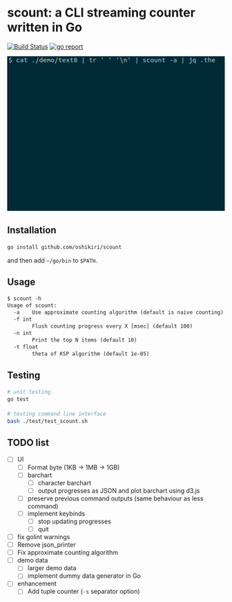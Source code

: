 scount: a CLI streaming counter written in Go
==========

[![Build Status](https://travis-ci.org/oshikiri/scount.svg?branch=master)](https://travis-ci.org/oshikiri/scount) [![go report](https://goreportcard.com/badge/github.com/oshikiri/scount)](https://goreportcard.com/report/github.com/oshikiri/scount)

![demo animation: approximate count using text8](demo/demo-text8-approximate-count.gif)


## Installation
```sh
go install github.com/oshikiri/scount
```

and then add `~/go/bin` to `$PATH`.


## Usage
```
$ scount -h
Usage of scount:
  -a    Use approximate counting algorithm (default is naive counting)
  -f int
        Flush counting progress every X [msec] (default 100)
  -n int
        Print the top N items (default 10)
  -t float
        theta of KSP algorithm (default 1e-05)
```


## Testing
```sh
# unit testing
go test

# testing command line interface
bash ./test/test_scount.sh
```

## TODO list
- [ ] UI
    - [ ] Format byte (1KB -> 1MB -> 1GB)
    - [ ] barchart
        - [ ] character barchart
        - [ ] output progresses as JSON and plot barchart using d3.js
    - [ ] preserve previous command outputs (same behaviour as less command)
    - [ ] implement keybinds
        - [ ] stop updating progresses
        - [ ] quit
- [ ] fix golint warnings
- [ ] Remove json_printer
- [ ] Fix approximate counting algorithm
- [ ] demo data
    - [ ] larger demo data
    - [ ] implement dummy data generator in Go
- [ ] enhancement
    - [ ] Add tuple counter (`-s` separator option)
